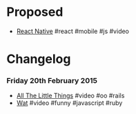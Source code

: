 # Proposed
* [React Native](http://conf.reactjs.com/schedule.html#keynote) #react #mobile #js #video

# Changelog
### Friday 20th February 2015
* [All The Little Things](https://www.youtube.com/watch?v=8bZh5LMaSmE) #video #oo #rails
* [Wat](https://www.destroyallsoftware.com/talks/wat) #video #funny #javascript #ruby
